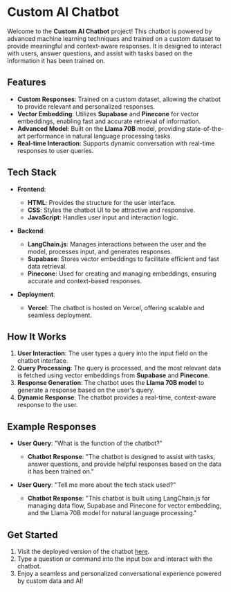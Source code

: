 # Custom AI Chatbot

Welcome to the **Custom AI Chatbot** project! This chatbot is powered by advanced machine learning techniques and trained on a custom dataset to provide meaningful and context-aware responses. It is designed to interact with users, answer questions, and assist with tasks based on the information it has been trained on.

## Features

- **Custom Responses**: Trained on a custom dataset, allowing the chatbot to provide relevant and personalized responses.
- **Vector Embedding**: Utilizes **Supabase** and **Pinecone** for vector embeddings, enabling fast and accurate retrieval of information.
- **Advanced Model**: Built on the **Llama 70B** model, providing state-of-the-art performance in natural language processing tasks.
- **Real-time Interaction**: Supports dynamic conversation with real-time responses to user queries.

## Tech Stack

- **Frontend**:
  - **HTML**: Provides the structure for the user interface.
  - **CSS**: Styles the chatbot UI to be attractive and responsive.
  - **JavaScript**: Handles user input and interaction logic.

- **Backend**:
  - **LangChain.js**: Manages interactions between the user and the model, processes input, and generates responses.
  - **Supabase**: Stores vector embeddings to facilitate efficient and fast data retrieval.
  - **Pinecone**: Used for creating and managing embeddings, ensuring accurate and context-based responses.

- **Deployment**:
  - **Vercel**: The chatbot is hosted on Vercel, offering scalable and seamless deployment.

## How It Works

1. **User Interaction**: The user types a query into the input field on the chatbot interface.
2. **Query Processing**: The query is processed, and the most relevant data is fetched using vector embeddings from **Supabase** and **Pinecone**.
3. **Response Generation**: The chatbot uses the **Llama 70B model** to generate a response based on the user's query.
4. **Dynamic Response**: The chatbot provides a real-time, context-aware response to the user.

## Example Responses

- **User Query**: "What is the function of the chatbot?"
  - **Chatbot Response**: "The chatbot is designed to assist with tasks, answer questions, and provide helpful responses based on the data it has been trained on."

- **User Query**: "Tell me more about the tech stack used?"
  - **Chatbot Response**: "This chatbot is built using LangChain.js for managing data flow, Supabase and Pinecone for vector embedding, and the Llama 70B model for natural language processing."

## Get Started

1. Visit the deployed version of the chatbot [here](https://chatbot-s54m.vercel.app).
2. Type a question or command into the input box and interact with the chatbot.
3. Enjoy a seamless and personalized conversational experience powered by custom data and AI!
